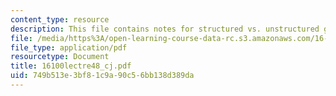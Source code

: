 ```yaml
---
content_type: resource
description: This file contains notes for structured vs. unstructured grids.
file: /media/https%3A/open-learning-course-data-rc.s3.amazonaws.com/16-100-aerodynamics-fall-2005/749b513e3bf81c9a90c56bb138d389da_16100lectre48_cj.pdf
file_type: application/pdf
resourcetype: Document
title: 16100lectre48_cj.pdf
uid: 749b513e-3bf8-1c9a-90c5-6bb138d389da
---
```

